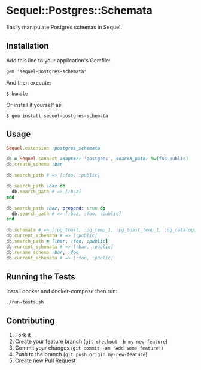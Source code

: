 # Sequel::Postgres::Schemata

Easily manipulate Postgres schemas in Sequel.

## Installation

Add this line to your application's Gemfile:

    gem 'sequel-postgres-schemata'

And then execute:

    $ bundle

Or install it yourself as:

    $ gem install sequel-postgres-schemata

## Usage

```ruby
Sequel.extension :postgres_schemata

db = Sequel.connect adapter: 'postgres', search_path: %w(foo public)
db.create_schema :bar

db.search_path # => [:foo, :public]

db.search_path :baz do
  db.search_path # => [:baz]
end

db.search_path :baz, prepend: true do
  db.search_path # => [:baz, :foo, :public]
end

db.schemata # => [:pg_toast, :pg_temp_1, :pg_toast_temp_1, :pg_catalog, :public, :information_schema, :bar]
db.current_schemata # => [:public]
db.search_path = [:bar, :foo, :public]
db.current_schemata # => [:bar, :public]
db.rename_schema :bar, :foo
db.current_schemata # => [:foo, :public]
```

## Running the Tests

Install docker and docker-compose then run:

```
./run-tests.sh
```

## Contributing

1. Fork it
2. Create your feature branch (`git checkout -b my-new-feature`)
3. Commit your changes (`git commit -am 'Add some feature'`)
4. Push to the branch (`git push origin my-new-feature`)
5. Create new Pull Request
